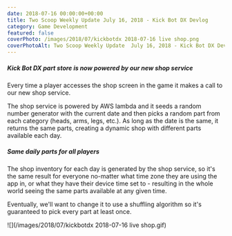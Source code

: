 ```yaml
---
date: 2018-07-16 00:00:00+00:00
title: Two Scoop Weekly Update July 16, 2018 - Kick Bot DX Devlog  
category: Game Development
featured: false
coverPhoto: /images/2018/07/kickbotdx 2018-07-16 live shop.png
coverPhotoAlt: Two Scoop Weekly Update  July 16, 2018 - Kick Bot DX Devlog
---
```



##### Kick Bot DX part store is now powered by our new shop service

Every time a player accesses the shop screen in the game it makes a call to our new shop service.

The shop service is powered by AWS lambda and it seeds a random number generator with the current date and then picks a random part from each category (heads, arms, legs, etc.). As long as the date is the same, it returns the same parts, creating a dynamic shop with different parts available each day.

##### Same daily parts for all players

The shop inventory for each day is generated by the shop service, so it's the same result for everyone no-matter what time zone they are using the app in, or what they have their device time set to - resulting in the whole world seeing the same parts available at any given time.

Eventually, we'll want to change it to use a shuffling algorithm so it's guaranteed to pick every part at least once.

![](/images/2018/07/kickbotdx 2018-07-16 live shop.gif)
